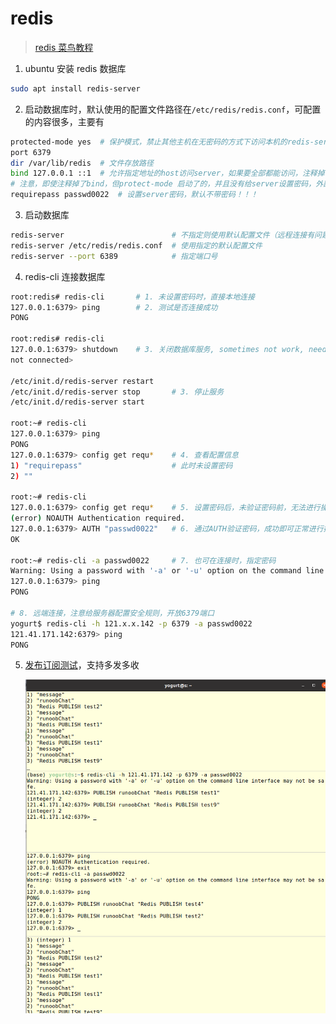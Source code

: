 # redis

> [redis 菜鸟教程](https://www.runoob.com/redis/redis-tutorial.html)

1. ubuntu 安装 redis 数据库

```bash
sudo apt install redis-server
```



2. 启动数据库时，默认使用的配置文件路径在`/etc/redis/redis.conf`，可配置的内容很多，主要有

```bash
protected-mode yes	# 保护模式，禁止其他主机在无密码的方式下访问本机的redis-server
port 6379
dir /var/lib/redis	# 文件存放路径
bind 127.0.0.1 ::1	# 允许指定地址的host访问server，如果要全部都能访问，注释掉该行
# 注意，即使注释掉了bind，但protect-mode 启动了的，并且没有给server设置密码，外部仍然无法访问
requirepass passwd0022	# 设置server密码，默认不带密码！！！
```



3. 启动数据库

```bash
redis-server  						# 不指定则使用默认配置文件（远程连接有问题）
redis-server /etc/redis/redis.conf	# 使用指定的默认配置文件
redis-server --port 6389    		# 指定端口号
```



4. redis-cli 连接数据库

```bash
root:redis# redis-cli 		# 1. 未设置密码时，直接本地连接
127.0.0.1:6379> ping		# 2. 测试是否连接成功
PONG

root:redis# redis-cli 		
127.0.0.1:6379> shutdown 	# 3. 关闭数据库服务, sometimes not work, need root?
not connected> 

/etc/init.d/redis-server restart    
/etc/init.d/redis-server stop       # 3. 停止服务
/etc/init.d/redis-server start

root:~# redis-cli
127.0.0.1:6379> ping
PONG
127.0.0.1:6379> config get requ* 	# 4. 查看配置信息
1) "requirepass"					# 此时未设置密码
2) ""

root:~# redis-cli 
127.0.0.1:6379> config get requ*	# 5. 设置密码后，未验证密码前，无法进行操作
(error) NOAUTH Authentication required.	
127.0.0.1:6379> AUTH "passwd0022"	# 6. 通过AUTH验证密码，成功即可正常进行操作
OK

root:~# redis-cli -a passwd0022		# 7. 也可在连接时，指定密码
Warning: Using a password with '-a' or '-u' option on the command line interface may not be safe.
127.0.0.1:6379> ping
PONG

# 8. 远端连接，注意给服务器配置安全规则，开放6379端口
yogurt$ redis-cli -h 121.x.x.142 -p 6379 -a passwd0022
121.41.171.142:6379> ping
PONG
```



5. [发布订阅测试](https://www.runoob.com/redis/redis-pub-sub.html)，支持多发多收

   ![image-20210521150517721](../images/Redis/image-20210521150517721.png)

